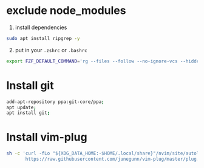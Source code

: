 # exclude node_modules


1. install dependencies
```bash
sudo apt install ripgrep -y
```

2. put in your `.zshrc` or `.bashrc`

```bash
export FZF_DEFAULT_COMMAND='rg --files --follow --no-ignore-vcs --hidden -g "!{node_modules/*,.git/*}"'
```

# Install git

```bash
add-apt-repository ppa:git-core/ppa;
apt update;
apt install git;
```

# Install vim-plug

```bash
sh -c 'curl -fLo "${XDG_DATA_HOME:-$HOME/.local/share}"/nvim/site/autoload/plug.vim --create-dirs \
       https://raw.githubusercontent.com/junegunn/vim-plug/master/plug.vim'
```
